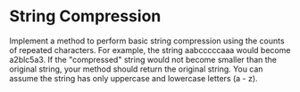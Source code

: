 
# String Compression

Implement a method to perform basic string compression using the counts of repeated characters. 
For example, the string aabcccccaaa would become a2blc5a3. If the "compressed" string would not 
become smaller than the original string, your method should return the original string. You can 
assume the string has only uppercase and lowercase letters (a - z).
